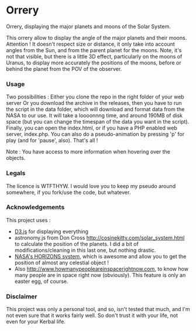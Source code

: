 # Orrery
Orrery, displaying the major planets and moons of the Solar System.

This orrery allow to display the angle of the major planets and their moons.
Attention ! It doesn't respect size or distance, it only take into account angles from the Sun, and from the parent planet for the moons.
Note, it's not that visible, but there is a little 3D effect, particularly on the moons of Uranus, to display more accurately the positions of the moons, before or behind the planet from the POV of the observer.

### Usage
Two possibilities : 
Either you clone the repo in the right folder of your web server
Or you download the archive in the releases, then you have to run the script in the data folder, which will download and format data from the NASA to our use. It will take a loooonnng time, and around 190MB of disk space (but you can change the timespan of the data you want in the script). Finally, you can open the index.html, or if you have a PHP enabled web server, index.php.
You can also do a pseudo-animation by pressing 'p' for play (and for 'pause', also).
That's all !

Note : You have access to more information when hovering over the objects.

### Legals
The licence is WTFTHYW. I would love you to keep my pseudo around somewhere, if you fork/use the code, but whatever.

### Acknowledgements
This project uses :
* [D3.js](https://d3js.org) for displaying everything
* astronomy.js from Don Cross http://cosinekitty.com/solar_system.html to calculate the position of the planets. I did a bit of modifications/cleaning in this last one, but nothing drastic.
* [NASA's HORIZONS system](https://ssd.jpl.nasa.gov/?horizons), which is awesome and allow you to get the position of almost any celestial object !
* Also http://www.howmanypeopleareinspacerightnow.com, to know how many people are in space right now (obviously). This feature is only an easter egg, of course.

### Disclaimer
This project was only a personal tool, and so, isn't tested that much, and I'm not even sure that it works fairly well. So don't trust it with your life, not even for your Kerbal life.
